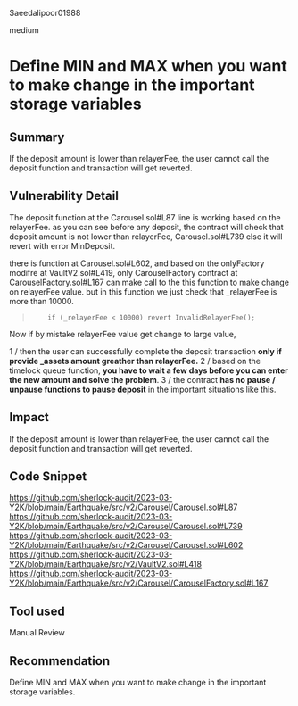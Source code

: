 Saeedalipoor01988

medium

# Define MIN and MAX when you want to make change in the important storage variables

## Summary
If the deposit amount is lower than relayerFee, the user cannot call the deposit function and transaction will get reverted.

## Vulnerability Detail
The deposit function at the Carousel.sol#L87 line is working based on the relayerFee. as you can see before any deposit, the contract will check that deposit amount is not lower than relayerFee, Carousel.sol#L739 else it will revert with error MinDeposit.

there is function at Carousel.sol#L602, and based on the onlyFactory modifre at VaultV2.sol#L419, only CarouselFactory contract at CarouselFactory.sol#L167 can make call to the this function to make change on relayerFee value. but in this function we just check that _relayerFee is more than 10000.

>         if (_relayerFee < 10000) revert InvalidRelayerFee();

Now if by mistake relayerFee value get change to large value, 

1 / then the user can successfully complete the deposit transaction **only if provide _assets amount greather than relayerFee.**
2 / based on the timelock queue function, **you have to wait a few days before you can enter the new amount and solve the problem**.
3 / the contract **has no pause / unpause functions to pause deposit** in the important situations like this.

## Impact
If the deposit amount is lower than relayerFee, the user cannot call the deposit function and transaction will get reverted.

## Code Snippet
https://github.com/sherlock-audit/2023-03-Y2K/blob/main/Earthquake/src/v2/Carousel/Carousel.sol#L87
https://github.com/sherlock-audit/2023-03-Y2K/blob/main/Earthquake/src/v2/Carousel/Carousel.sol#L739
https://github.com/sherlock-audit/2023-03-Y2K/blob/main/Earthquake/src/v2/Carousel/Carousel.sol#L602
https://github.com/sherlock-audit/2023-03-Y2K/blob/main/Earthquake/src/v2/VaultV2.sol#L418
https://github.com/sherlock-audit/2023-03-Y2K/blob/main/Earthquake/src/v2/Carousel/CarouselFactory.sol#L167

## Tool used
Manual Review

## Recommendation
Define MIN and MAX when you want to make change in the important storage variables.